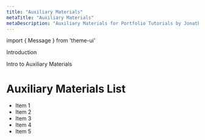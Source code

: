 ```yaml
---
title: "Auxiliary Materials"
metaTitle: "Auxiliary Materials"
metaDescription: "Auxiliary Materials for Portfolio Tutorials by Jonathan Capes"
---
```


import { Message } from 'theme-ui'

Introduction

<Message>
  Intro to Auxiliary Materials
</Message>

# Auxiliary Materials List
- Item 1
- Item 2
- Item 3
- Item 4
- Item 5
